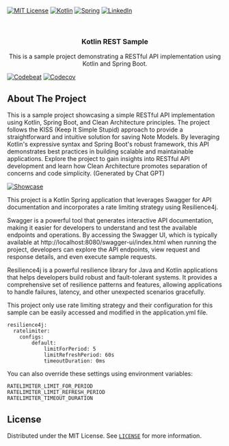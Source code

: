 <a name="readme-top"></a>

[![MIT License][license-shield]][license-url]
[![Kotlin][kotlin-shield]][kotlin-url]
[![Spring][spring-shield]][spring-url]
[![LinkedIn][linkedin-shield]][linkedin-url]

<br />
<div align="center">
<h3 align="center">Kotlin REST Sample</h3>
  <p align="center">
    This is a sample project demonstrating a RESTful API implementation using Kotlin and Spring Boot.
  </p>
</div>

[![Codebeat][codebeat-shield]][codebeat-url]
[![Codecov][codecov-shield]][codecov-url]


<!-- ABOUT THE PROJECT -->
## About The Project

This is a sample project showcasing a simple RESTful API implementation using Kotlin, Spring Boot, and Clean Architecture principles. The project follows the KISS (Keep It Simple Stupid) approach to provide a straightforward and intuitive solution for saving Note Models. By leveraging Kotlin's expressive syntax and Spring Boot's robust framework, this API demonstrates best practices in building scalable and maintainable applications. Explore the project to gain insights into RESTful API development and learn how Clean Architecture promotes separation of concerns and code simplicity. (Generated by Chat GPT)

[![Showcase][swagger-showcase]](http://localhost:8080/swagger-ui/index.html)

This project is a Kotlin Spring application that leverages Swagger for API documentation and incorporates a rate limiting strategy using Resilience4j.

Swagger is a powerful tool that generates interactive API documentation, making it easier for developers to understand and test the available endpoints and operations. By accessing the Swagger UI, which is typically available at http://localhost:8080/swagger-ui/index.html when running the project, developers can explore the API endpoints, view request and response details, and even execute sample requests.

Resilience4j is a powerful resilience library for Java and Kotlin applications that helps developers build robust and fault-tolerant systems. It provides a comprehensive set of resilience patterns and features, allowing applications to handle failures, latency, and other unexpected scenarios gracefully.

This project only use rate limiting strategy and their configuration for this sample can be easily accessed and modified in the application.yml file. 

```properties
resilience4j:
  ratelimiter:
    configs:
        default:
            limitForPeriod: 5
            limitRefreshPeriod: 60s
            timeoutDuration: 0ms
```
You can also override these settings using environment variables:
```properties
RATELIMITER_LIMIT_FOR_PERIOD
RATELIMITER_LIMIT_REFRESH_PERIOD
RATELIMITER_TIMEOUT_DURATION
```

<!-- LICENSE -->
## License

Distributed under the MIT License. See [`LICENSE`](https://github.com/brunogabriel/kotlin-rest-sample/blob/main/LICENSE) for more information.

<!-- MARKDOWN LINKS & IMAGES -->
<!-- https://www.markdownguide.org/basic-syntax/#reference-style-links -->
[license-shield]: https://img.shields.io/github/license/brunogabriel/kotlin-rest-sample.svg?style=for-the-badge
[license-url]: https://github.com/brunogabriel/kotlin-rest-sample/blob/main/LICENSE

[linkedin-shield]: https://img.shields.io/static/v1?style=for-the-badge&message=LinkedIn&color=0A66C2&logo=LinkedIn&logoColor=FFFFFF&label=
[linkedin-url]: https://linkedin.com/in/brunogabrieldossantos


[kotlin-shield]: https://img.shields.io/static/v1?style=for-the-badge&message=Kotlin&color=7F52FF&logo=Kotlin&logoColor=FFFFFF&label=
[kotlin-url]: https://kotlinlang.org

[spring-shield]: https://img.shields.io/static/v1?style=for-the-badge&message=Spring&color=6DB33F&logo=Spring&logoColor=FFFFFF&label=
[spring-url]: https://spring.io

[codebeat-shield]: https://codebeat.co/badges/2dd08cac-f925-4352-82ce-2d11a21da18f
[codebeat-url]: https://codebeat.co/projects/github-com-brunogabriel-kotlin-rest-sample-main

[swagger-showcase]: showcase/swagger.png

[codecov-shield]: https://codecov.io/github/brunogabriel/kotlin-rest-sample/branch/main/graph/badge.svg?token=5HAq5InABW
[codecov-url]: https://codecov.io/github/brunogabriel/kotlin-rest-sample/tree/main
